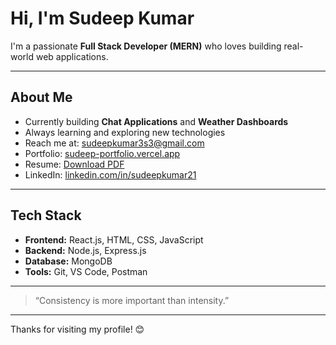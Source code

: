 #  Hi, I'm Sudeep Kumar

I'm a passionate **Full Stack Developer (MERN)** who loves building real-world web applications.

---

##  About Me

-  Currently building **Chat Applications** and **Weather Dashboards**
-  Always learning and exploring new technologies
-  Reach me at: [sudeepkumar3s3@gmail.com](mailto:sudeepkumar3s3@gmail.com)
-  Portfolio: [sudeep-portfolio.vercel.app](https://sudeep-portfolio.vercel.app)
-  Resume: [Download PDF](https://github.com/sudeepkumar21/resume/raw/main/resume.pdf)
-  LinkedIn: [linkedin.com/in/sudeepkumar21](https://www.linkedin.com/in/sudeepkumar21)

---

##  Tech Stack

- **Frontend:** React.js, HTML, CSS, JavaScript  
- **Backend:** Node.js, Express.js  
- **Database:** MongoDB  
- **Tools:** Git, VS Code, Postman

---

> “Consistency is more important than intensity.”

---

Thanks for visiting my profile! 😊
